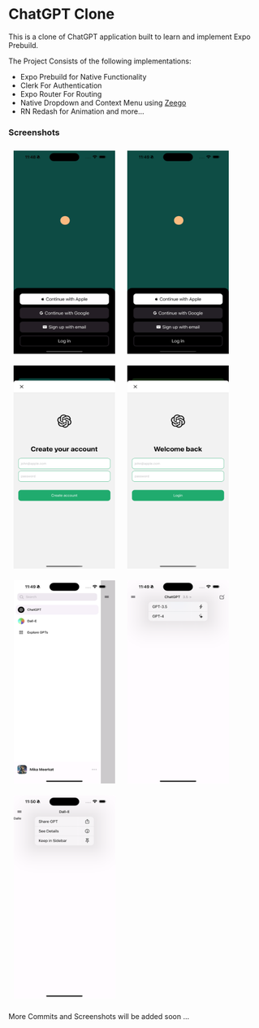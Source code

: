 # ChatGPT Clone

This is a clone of ChatGPT application built to learn and implement Expo Prebuild.

The Project Consists of the following implementations:

- Expo Prebuild for Native Functionality
- Clerk For Authentication
- Expo Router For Routing
- Native Dropdown and Context Menu using [Zeego](https://zeego.dev/)
- RN Redash for Animation
  and more...

### Screenshots

<p>
<img src="./screenshots/1.2.gif" width="200" height="400" style="padding: 10px" />
<img src="./screenshots/1.png" width="200" height="400" style="padding: 10px" />
<img src="./screenshots/2.png" width="200" height="400" style="padding: 10px" />
<img src="./screenshots/3.png" width="200" height="400" style="padding: 10px" />
<img src="./screenshots/4.png" width="200" height="400" style="padding: 10px" />
<img src="./screenshots/5.png" width="200" height="400" style="padding: 10px" />
<img src="./screenshots/6.png" width="200" height="400" style="padding: 10px" />
</p>

More Commits and Screenshots will be added soon ...